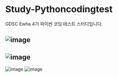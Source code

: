# Study-Pythoncodingtest
GDSC Ewha 4기 파이썬 코딩 테스트 스터디입니다.

![image](https://user-images.githubusercontent.com/90593855/193497258-55f4aec3-572d-49b3-9873-6b00d9f8aba4.png)
-
![image](https://user-images.githubusercontent.com/90593855/193497296-29780bc2-5b52-49e7-b0e6-eb2e38cb161e.png)
-
![image](https://user-images.githubusercontent.com/90593855/193497470-32babfc2-ee6a-4b63-be51-42ea569d58ee.png)
![image](https://user-images.githubusercontent.com/90593855/193497591-f9ff37d0-0a36-442d-8e63-bd52a9e3a990.png)
